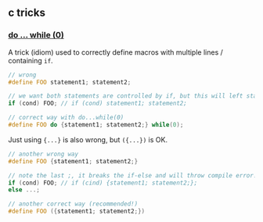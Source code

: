 ## c tricks

### [do ... while (0)](https://bruceblinn.com/linuxinfo/DoWhile.html#:~:text=You%20may%20see%20a%20do,single%20statement%20can%20be%20used.)

A trick (idiom) used to correctly define macros with multiple lines / containing `if`.

```cpp
// wrong
#define FOO statement1; statement2; 

// we want both statements are controlled by if, but this will left statement2 always be run.
if (cond) FOO; // if (cond) statement1; statement2;

// correct way with do...while(0)
#define FOO do {statement1; statement2;} while(0);
```

Just using `{...}` is also wrong, but `({...})` is OK.

```cpp
// another wrong way
#define FOO {statement1; statement2;}

// note the last ;, it breaks the if-else and will throw compile error!
if (cond) FOO; // if (cind) {statement1; statement2;};
else ...;

// another correct way (recommended!)
#define FOO ({statement1; statement2;})
```



